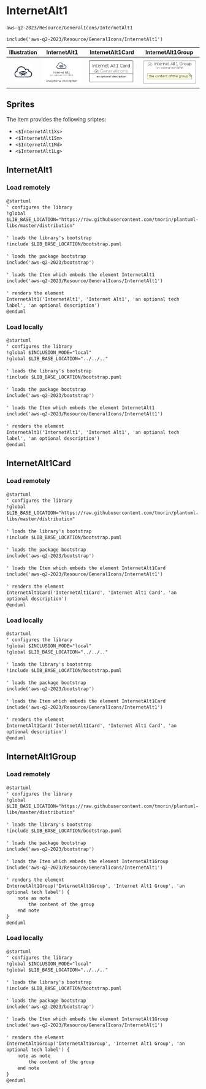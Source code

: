 # InternetAlt1


```text
aws-q2-2023/Resource/GeneralIcons/InternetAlt1
```

```text
include('aws-q2-2023/Resource/GeneralIcons/InternetAlt1')
```



| Illustration | InternetAlt1 | InternetAlt1Card | InternetAlt1Group |
| :---: | :---: | :---: | :---: |
| ![illustration for Illustration](../../../aws-q2-2023/Resource/GeneralIcons/InternetAlt1.png) | ![illustration for InternetAlt1](../../../aws-q2-2023/Resource/GeneralIcons/InternetAlt1.Local.png) | ![illustration for InternetAlt1Card](../../../aws-q2-2023/Resource/GeneralIcons/InternetAlt1Card.Local.png) | ![illustration for InternetAlt1Group](../../../aws-q2-2023/Resource/GeneralIcons/InternetAlt1Group.Local.png) |



## Sprites
The item provides the following sriptes:

- `<$InternetAlt1Xs>`
- `<$InternetAlt1Sm>`
- `<$InternetAlt1Md>`
- `<$InternetAlt1Lg>`





## InternetAlt1

### Load remotely
```plantuml
@startuml
' configures the library
!global $LIB_BASE_LOCATION="https://raw.githubusercontent.com/tmorin/plantuml-libs/master/distribution"

' loads the library's bootstrap
!include $LIB_BASE_LOCATION/bootstrap.puml

' loads the package bootstrap
include('aws-q2-2023/bootstrap')

' loads the Item which embeds the element InternetAlt1
include('aws-q2-2023/Resource/GeneralIcons/InternetAlt1')

' renders the element
InternetAlt1('InternetAlt1', 'Internet Alt1', 'an optional tech label', 'an optional description')
@enduml
```

### Load locally
```plantuml
@startuml
' configures the library
!global $INCLUSION_MODE="local"
!global $LIB_BASE_LOCATION="../../.."

' loads the library's bootstrap
!include $LIB_BASE_LOCATION/bootstrap.puml

' loads the package bootstrap
include('aws-q2-2023/bootstrap')

' loads the Item which embeds the element InternetAlt1
include('aws-q2-2023/Resource/GeneralIcons/InternetAlt1')

' renders the element
InternetAlt1('InternetAlt1', 'Internet Alt1', 'an optional tech label', 'an optional description')
@enduml
```

## InternetAlt1Card

### Load remotely
```plantuml
@startuml
' configures the library
!global $LIB_BASE_LOCATION="https://raw.githubusercontent.com/tmorin/plantuml-libs/master/distribution"

' loads the library's bootstrap
!include $LIB_BASE_LOCATION/bootstrap.puml

' loads the package bootstrap
include('aws-q2-2023/bootstrap')

' loads the Item which embeds the element InternetAlt1Card
include('aws-q2-2023/Resource/GeneralIcons/InternetAlt1')

' renders the element
InternetAlt1Card('InternetAlt1Card', 'Internet Alt1 Card', 'an optional description')
@enduml
```

### Load locally
```plantuml
@startuml
' configures the library
!global $INCLUSION_MODE="local"
!global $LIB_BASE_LOCATION="../../.."

' loads the library's bootstrap
!include $LIB_BASE_LOCATION/bootstrap.puml

' loads the package bootstrap
include('aws-q2-2023/bootstrap')

' loads the Item which embeds the element InternetAlt1Card
include('aws-q2-2023/Resource/GeneralIcons/InternetAlt1')

' renders the element
InternetAlt1Card('InternetAlt1Card', 'Internet Alt1 Card', 'an optional description')
@enduml
```

## InternetAlt1Group

### Load remotely
```plantuml
@startuml
' configures the library
!global $LIB_BASE_LOCATION="https://raw.githubusercontent.com/tmorin/plantuml-libs/master/distribution"

' loads the library's bootstrap
!include $LIB_BASE_LOCATION/bootstrap.puml

' loads the package bootstrap
include('aws-q2-2023/bootstrap')

' loads the Item which embeds the element InternetAlt1Group
include('aws-q2-2023/Resource/GeneralIcons/InternetAlt1')

' renders the element
InternetAlt1Group('InternetAlt1Group', 'Internet Alt1 Group', 'an optional tech label') {
    note as note
        the content of the group
    end note
}
@enduml
```

### Load locally
```plantuml
@startuml
' configures the library
!global $INCLUSION_MODE="local"
!global $LIB_BASE_LOCATION="../../.."

' loads the library's bootstrap
!include $LIB_BASE_LOCATION/bootstrap.puml

' loads the package bootstrap
include('aws-q2-2023/bootstrap')

' loads the Item which embeds the element InternetAlt1Group
include('aws-q2-2023/Resource/GeneralIcons/InternetAlt1')

' renders the element
InternetAlt1Group('InternetAlt1Group', 'Internet Alt1 Group', 'an optional tech label') {
    note as note
        the content of the group
    end note
}
@enduml
```

